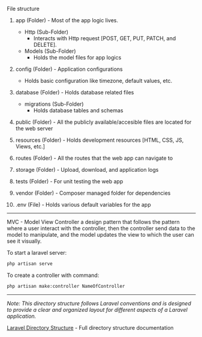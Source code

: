 File structure

1. app (Folder) - Most of the app logic lives.
    - Http (Sub-Folder)
        - Interacts with Http request [POST, GET, PUT, PATCH, and DELETE].
    - Models (Sub-Folder)
        - Holds the model files for app logics

2. config (Folder) - Application configurations
    - Holds basic configuration like timezone, default values, etc.

3. database (Folder) - Holds database related files
    - migrations (Sub-Folder)
        - Holds database tables and schemas 

4. public (Folder) - All the publicly available/accesible files are located for the web server

5. resources (Folder) - Holds development resources [HTML, CSS, JS, Views, etc.] 

6. routes (Folder) - All the routes that the web app can navigate to

7. storage (Folder) - Upload, download, and application logs

8. tests (Folder) - For unit testing the web app

9. vendor (Folder) - Composer managed folder for dependencies

10. .env (File) - Holds various default variables for the app

---

MVC - Model View Controller a design pattern that follows the pattern where a user interact with the controller, then the controller send data to the model to manipulate, and the model updates the view to which the user can see it visually.

To start a laravel server:
```sh
php artisan serve
```
To create a controller with command:
```sh
php artisan make:controller NameOfController
```

---

*Note: This directory structure follows Laravel conventions and is designed to provide a clear and organized layout for different aspects of a Laravel application.*

[Laravel Directory Structure](https://laravel.com/docs/10.x/structure) - Full directory structure documentation
